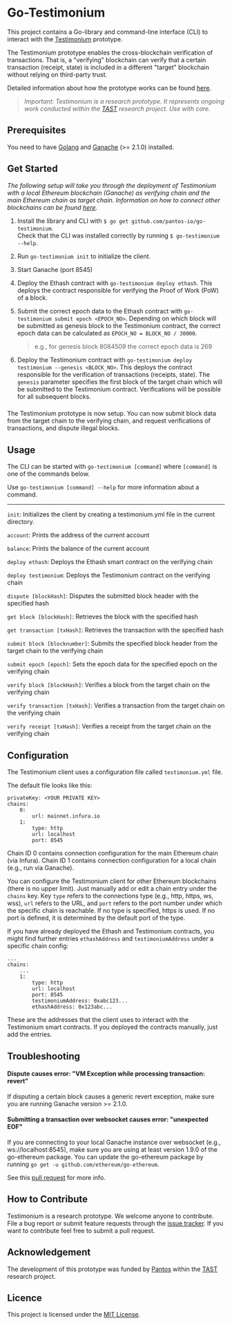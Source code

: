 # Go-Testimonium
This project contains a Go-library and command-line interface (CLI) to interact with the [Testimonium](https://github.com/pantos-io/testimonium) prototype.
 
The Testimonium prototype enables the cross-blockchain verification of transactions. 
That is, a "verifying" blockchain can verify that a certain transaction (receipt, state) is included 
in a different "target" blockchain without relying on third-party trust.

Detailed information about how the prototype works can be found [here](https://dsg.tuwien.ac.at/projects/tast/pub/tast-white-paper-6.pdf).

> _Important: Testimonium is a research prototype. 
    It represents ongoing work conducted within the [TAST](https://dsg.tuwien.ac.at/projects/tast/) 
    research project. Use with care._
## Prerequisites
You need to have [Golang](https://golang.org/doc/install) and [Ganache](https://www.trufflesuite.com/ganache) (>= 2.1.0) installed. 
## Get Started
_The following setup will take you through the deployment of Testimonium with a local Ethereum blockchain (Ganache)
as verifying chain and the main Ethereum chain as target chain.
Information on how to connect other blockchains can be found [here](#Configuration)._


1. Install the library and CLI with `$ go get github.com/pantos-io/go-testimonium`.  
Check that the CLI was installed correctly by running `$ go-testimonium --help`.

2. Run `go-testimonium init` to initialize the client.

3. Start Ganache (port 8545)

4. Deploy the Ethash contract with `go-testimonium deploy ethash`. 
This deploys the contract responsible for verifying the Proof of Work (PoW) of a block.

5. Submit the correct epoch data to the Ethash contract with `go-testimonium submit epoch <EPOCH_NO>`.
Depending on which block will be submitted as genesis block to the Testimonium contract, 
the correct epoch data can be calculated as `EPOCH_NO = BLOCK_NO / 30000`. 
    > e.g., for genesis block 8084509 the correct epoch data is 269

6. Deploy the Testimonium contract with `go-testimonium deploy testimonium --genesis <BLOCK_NO>`.
This deploys the contract responsible for the verification of transactions (receipts, state). 
The `genesis` parameter specifies the first block of the target chain which will be submitted to 
the Testimonium contract. Verifications will be possible for all subsequent blocks.

###
The Testimonium prototype is now setup. 
You can now submit block data from the target chain to the verifying chain, 
and request verifications of transactions, and dispute illegal blocks. 

## Usage
The CLI can be started with `go-testimonium [command]` where `[command]` is one of the commands below.

Use `go-testimonium [command] --help` for more information about a command.

---

`init`: Initializes the client by creating a testimonium.yml file in the current directory.

`account`: Prints the address of the current account

`balance`: Prints the balance of the current account

`deploy ethash`: Deploys the Ethash smart contract on the verifying chain

`deploy testimonium`: Deploys the Testimonium contract on the verifying chain

`dispute [blockHash]`: Disputes the submitted block header with the specified hash

`get block [blockHash]`: Retrieves the block with the specified hash

`get transaction [txHash]`: Retrieves the transaction with the specified hash

`submit block [blocknumber]`: Submits the specified block header from the target chain to the verifying chain

`submit epoch [epoch]`: Sets the epoch data for the specified epoch on the verifying chain

`verify block [blockHash]`: Verifies a block from the target chain on the verifying chain

`verify transaction [txHash]`: Verifies a transaction from the target chain on the verifying chain

`verify receipt [txHash]`: Verifies a receipt from the target chain on the verifying chain


## Configuration
The Testimonium client uses a configuration file called `testimonium.yml` file.

The default file looks like this:

    privateKey: <YOUR PRIVATE KEY>
    chains:
        0:
            url: mainnet.infura.io
        1:
            type: http
            url: localhost
            port: 8545

Chain ID 0 contains connection configuration for the main Ethereum chain (via Infura).
Chain ID 1 contains connection configuration for a local chain (e.g., run via Ganache).

You can configure the Testimonium client for other Ethereum blockchains (there is no upper limit).
Just manually add or edit a chain entry under the `chains` key.
Key `type` refers to the connections type (e.g., http, https, ws, wss), 
`url` refers to the URL, 
and `port` refers to the port number under which the specific chain is reachable. If no type is specified, https is used.
If no port is defined, it is determined by the default port of the type.


If you have already deployed the Ethash and Testimonium contracts, you might find further entries
`ethashAddress` and `testimoniumAddress` under a specific chain config:

    ...
    chains:
        ...
        1:
            type: http
            url: localhost
            port: 8545
            testimoniumAddress: 0xabc123...
            ethashAddress: 0x123abc...

These are the addresses that the client uses to interact with the Testimonium smart contracts.
If you deployed the contracts manually, just add the entries.

## Troubleshooting
#### Dispute causes error: "VM Exception while processing transaction: revert"
If disputing a certain block causes a generic revert exception, make sure you are running Ganache version >= 2.1.0.

#### Submitting a transaction over websocket causes error: "unexpected EOF"
If you are connecting to your local Ganache instance over websocket (e.g., ws://localhost:8545),
make sure you are using at least version 1.9.0 of the go-ethereum package.
You can update the go-ethereum package by running `go get -u github.com/ethereum/go-ethereum`. 

See this [pull request](https://github.com/ethereum/go-ethereum/pull/19866) for more info.

## How to Contribute
Testimonium is a research prototype. We welcome anyone to contribute.
File a bug report or submit feature requests through the [issue tracker](https://github.com/pantos-io/go-testimonium/issues). 
If you want to contribute feel free to submit a pull request.

## Acknowledgement
The development of this prototype was funded by [Pantos](https://pantos.io/) within the [TAST](https://dsg.tuwien.ac.at/projects/tast/) research project.

## Licence
This project is licensed under the [MIT License](LICENSE).

